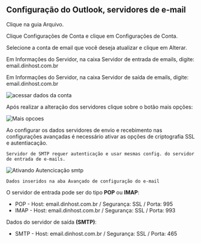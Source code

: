 ## Configuração do Outlook, servidores de e-mail ##

Clique na guia Arquivo.

Clique Configurações de Conta e clique em Configurações de Conta.

Selecione a conta de email que você deseja atualizar e clique em Alterar.

Em Informações do Servidor, na caixa Servidor de entrada de emails, digite: email.dinhost.com.br

Em Informações do Servidor, na caixa Servidor de saída de emails, digite: email.dinhost.com.br

![acessar dados da conta](https://osiprodeusodcspstoa01.blob.core.windows.net/pt-br/media/d6797029-9412-46c5-930c-c6bc8dc8f85e.jpg)

Após realizar a alteração dos servidores clique sobre o botão mais opções:

![Mais opcoes](http://wiki.locaweb.com.br/images/f/fa/3chgport_outlook.png)

Ao configurar os dados servidores de envio e recebimento nas configurações avançadas é necessário ativar as opções de criptografia SSL e autentiacação.

`
Servidor de SMTP requer autenticação e usar mesmas config. do servidor de entrada de e-mails.
`

![Ativando Autencicação smtp](http://wiki.locaweb.com.br/images/2/24/06_m.jpg)


``
Dados inseridos na aba Avançado de configuração do e-mail
``

O servidor de entrada pode ser do tipo **POP** ou **IMAP**:
- POP - Host: email.dinhost.com.br / Segurança: SSL / Porta: 995
- IMAP - Host: email.dinhost.com.br / Segurança: SSL / Porta: 993

Dados do servidor de saída **(SMTP)**:
- SMTP - Host: email.dinhost.com.br / Segurança: SSL / Porta: 465
